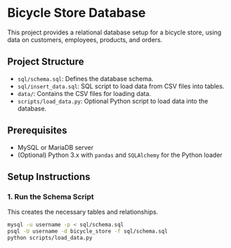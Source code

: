 # Bicycle Store Database

This project provides a relational database setup for a bicycle store, using data on customers, employees, products, and orders. 

## Project Structure

- `sql/schema.sql`: Defines the database schema.
- `sql/insert_data.sql`: SQL script to load data from CSV files into tables.
- `data/`: Contains the CSV files for loading data.
- `scripts/load_data.py`: Optional Python script to load data into the database.

## Prerequisites

- MySQL or MariaDB server
- (Optional) Python 3.x with `pandas` and `SQLAlchemy` for the Python loader

## Setup Instructions

### 1. Run the Schema Script
This creates the necessary tables and relationships.

```bash
mysql -u username -p < sql/schema.sql
psql -U username -d bicycle_store -f sql/schema.sql
python scripts/load_data.py
